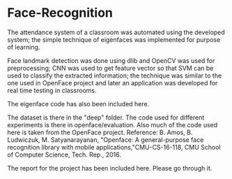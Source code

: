 # Face-Recognition
The attendance system of a classroom was automated using the developed system; the simple technique of eigenfaces was implemented for purpose of learning.

Face landmark detection was done using dlib and OpenCV was used for preprocessing; CNN was used to get feature vector so that SVM can be used to classify the extracted information; the technique was similar to the one used in OpenFace project and later an application was developed for real time testing in classrooms.

The eigenface code has also been included here.

The dataset is there in the "deep" folder. The code used for different experiments is there in openface/evaluation. Also much of the code used here is taken from the OpenFace project. Reference: B. Amos, B. Ludwiczuk, M. Satyanarayanan, "Openface: A general-purpose face recognition library with mobile applications,"CMU-CS-16-118, CMU School of Computer Science, Tech. Rep., 2016.

The report for the project has been included here. Please go through it.
